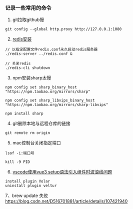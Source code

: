 ### 记录一些常用的命令

1. git拉取github慢
```Shell
git config --global http.proxy http://127.0.0.1:1080
```

2. [redis安装](https://www.cnblogs.com/swda/p/12013439.html)
```Shell
// 以指定配置文件redis.conf永久启动redis服务器
./redis-server ../redis.conf &

// 关闭redis
./redis-cli shutdown
```

3. npm安装sharp太慢
```Shell
npm config set sharp_binary_host "https://npm.taobao.org/mirrors/sharp"

npm config set sharp_libvips_binary_host "https://npm.taobao.org/mirrors/sharp-libvips"

npm install sharp
```

4. git删除本地与远程仓库的链接
```Shell
git remote rm origin
```

5. mac控制台关闭指定端口
```Shell
lsof -i:端口号
```

```Shell
kill -9 PID
```

6. [vscode使用vue3 setup语法引入组件时波浪线问题](https://blog.csdn.net/qq_41995320/article/details/121379865)
```
install plugin Volar
uninstall plugin veltur
```

7、brew update 失败
https://blog.csdn.net/D516701881/article/details/107421940
